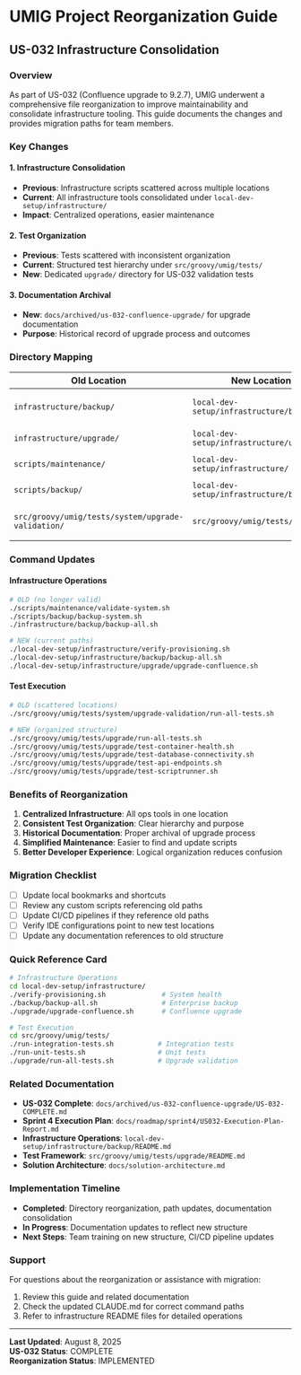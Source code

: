 # UMIG Project Reorganization Guide
## US-032 Infrastructure Consolidation

### Overview

As part of US-032 (Confluence upgrade to 9.2.7), UMIG underwent a comprehensive file reorganization to improve maintainability and consolidate infrastructure tooling. This guide documents the changes and provides migration paths for team members.

### Key Changes

#### 1. Infrastructure Consolidation
- **Previous**: Infrastructure scripts scattered across multiple locations
- **Current**: All infrastructure tools consolidated under `local-dev-setup/infrastructure/`
- **Impact**: Centralized operations, easier maintenance

#### 2. Test Organization
- **Previous**: Tests scattered with inconsistent organization
- **Current**: Structured test hierarchy under `src/groovy/umig/tests/`
- **New**: Dedicated `upgrade/` directory for US-032 validation tests

#### 3. Documentation Archival
- **New**: `docs/archived/us-032-confluence-upgrade/` for upgrade documentation
- **Purpose**: Historical record of upgrade process and outcomes

### Directory Mapping

| Old Location | New Location | Purpose |
|-------------|--------------|---------|
| `infrastructure/backup/` | `local-dev-setup/infrastructure/backup/` | Enterprise backup system |
| `infrastructure/upgrade/` | `local-dev-setup/infrastructure/upgrade/` | Upgrade automation |
| `scripts/maintenance/` | `local-dev-setup/infrastructure/` | Maintenance operations |
| `scripts/backup/` | `local-dev-setup/infrastructure/backup/` | Backup operations |
| `src/groovy/umig/tests/system/upgrade-validation/` | `src/groovy/umig/tests/upgrade/` | Upgrade-specific tests |

### Command Updates

#### Infrastructure Operations
```bash
# OLD (no longer valid)
./scripts/maintenance/validate-system.sh
./scripts/backup/backup-system.sh
./infrastructure/backup/backup-all.sh

# NEW (current paths)
./local-dev-setup/infrastructure/verify-provisioning.sh
./local-dev-setup/infrastructure/backup/backup-all.sh
./local-dev-setup/infrastructure/upgrade/upgrade-confluence.sh
```

#### Test Execution
```bash
# OLD (scattered locations)
./src/groovy/umig/tests/system/upgrade-validation/run-all-tests.sh

# NEW (organized structure)
./src/groovy/umig/tests/upgrade/run-all-tests.sh
./src/groovy/umig/tests/upgrade/test-container-health.sh
./src/groovy/umig/tests/upgrade/test-database-connectivity.sh
./src/groovy/umig/tests/upgrade/test-api-endpoints.sh
./src/groovy/umig/tests/upgrade/test-scriptrunner.sh
```

### Benefits of Reorganization

1. **Centralized Infrastructure**: All ops tools in one location
2. **Consistent Test Organization**: Clear hierarchy and purpose
3. **Historical Documentation**: Proper archival of upgrade process
4. **Simplified Maintenance**: Easier to find and update scripts
5. **Better Developer Experience**: Logical organization reduces confusion

### Migration Checklist

- [ ] Update local bookmarks and shortcuts
- [ ] Review any custom scripts referencing old paths
- [ ] Update CI/CD pipelines if they reference old paths
- [ ] Verify IDE configurations point to new test locations
- [ ] Update any documentation references to old structure

### Quick Reference Card

```bash
# Infrastructure Operations
cd local-dev-setup/infrastructure/
./verify-provisioning.sh              # System health
./backup/backup-all.sh                # Enterprise backup
./upgrade/upgrade-confluence.sh       # Confluence upgrade

# Test Execution
cd src/groovy/umig/tests/
./run-integration-tests.sh           # Integration tests
./run-unit-tests.sh                  # Unit tests
./upgrade/run-all-tests.sh           # Upgrade validation
```

### Related Documentation

- **US-032 Complete**: `docs/archived/us-032-confluence-upgrade/US-032-COMPLETE.md`
- **Sprint 4 Execution Plan**: `docs/roadmap/sprint4/US032-Execution-Plan-Report.md`
- **Infrastructure Operations**: `local-dev-setup/infrastructure/backup/README.md`
- **Test Framework**: `src/groovy/umig/tests/upgrade/README.md`
- **Solution Architecture**: `docs/solution-architecture.md`

### Implementation Timeline

- **Completed**: Directory reorganization, path updates, documentation consolidation
- **In Progress**: Documentation updates to reflect new structure
- **Next Steps**: Team training on new structure, CI/CD pipeline updates

### Support

For questions about the reorganization or assistance with migration:
1. Review this guide and related documentation
2. Check the updated CLAUDE.md for correct command paths
3. Refer to infrastructure README files for detailed operations

---

**Last Updated**: August 8, 2025  
**US-032 Status**: COMPLETE  
**Reorganization Status**: IMPLEMENTED